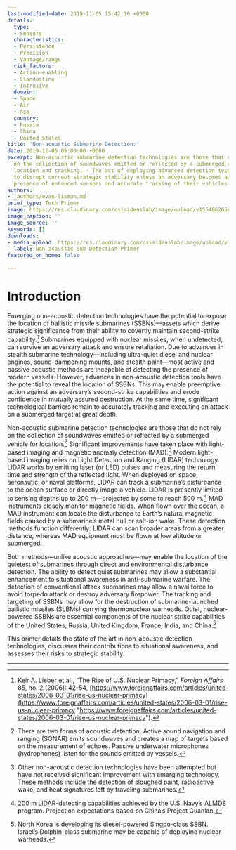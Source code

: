 ```yaml
---
last-modified-date: 2019-11-05 15:42:10 +0000
details:
  type:
  - Sensors
  characteristics:
  - Persistence
  - Precision
  - Vantage/range
  risk_factors:
  - Action-enabling
  - Clandestine
  - Intrusive
  domain:
  - Space
  - Air
  - Sea
  country:
  - Russia
  - China
  - United States
title: 'Non-acoustic Submarine Detection:'
date: 2019-11-05 05:00:00 +0000
excerpt: Non-acoustic submarine detection technologies are those that do not rely
  on the collection of soundwaves emitted or reflected by a submerged vehicle for
  location and tracking. · The act of deploying advanced detection technology is unlikely
  to disrupt current strategic stability unless an adversary becomes aware of the
  presence of enhanced sensors and accurate tracking of their vehicles.
authors:
- _authors/evan-lisman.md
brief_type: Tech Primer
image: https://res.cloudinary.com/csisideaslab/image/upload/v1564062656/on-the-radar/Sensors-2.jpg
image_caption: ''
image_source: ''
keywords: []
downloads:
- media_upload: https://res.cloudinary.com/csisideaslab/image/upload/v1574455202/on-the-radar/Non-acoustic_Sub_Detection_Primer_c7ntof.pdf
  label: Non-acoustic Sub Detection Primer
featured_on_home: false

---
```

# Introduction

Emerging non-acoustic detection technologies have the potential to expose the location of ballistic missile submarines (SSBNs)—assets which derive strategic significance from their ability to covertly maintain second-strike capability.[^1] Submarines equipped with nuclear missiles, when undetected, can survive an adversary attack and ensure retaliation. Due to advances in stealth submarine technology—including ultra-quiet diesel and nuclear engines, sound-dampening mounts, and stealth paint—most active and passive acoustic methods are incapable of detecting the presence of modern vessels. However, advances in non-acoustic detection tools have the potential to reveal the location of SSBNs. This may enable preemptive action against an adversary’s second-strike capabilities and erode confidence in mutually assured destruction. At the same time, significant technological barriers remain to accurately tracking and executing an attack on a submerged target at great depth.

Non-acoustic submarine detection technologies are those that do not rely on the collection of soundwaves emitted or reflected by a submerged vehicle for location.[^2] Significant improvements have taken place with light-based imaging and magnetic anomaly detection (MAD).[^3] Modern light-based imaging relies on Light Detection and Ranging (LIDAR) technology. LIDAR works by emitting laser (or LED) pulses and measuring the return time and strength of the reflected light. When deployed on space, aeronautic, or naval platforms, LIDAR can track a submarine’s disturbance to the ocean surface or directly image a vehicle. LIDAR is presently limited to sensing depths up to 200 m—projected by some to reach 500 m.[^4] MAD instruments closely monitor magnetic fields. When flown over the ocean, a MAD instrument can locate the disturbance to Earth’s natural magnetic fields caused by a submarine’s metal hull or salt-ion wake. These detection methods function differently: LIDAR can scan broader areas from a greater distance, whereas MAD equipment must be flown at low altitude or submerged.

Both methods—unlike acoustic approaches—may enable the location of the quietest of submarines through direct and environmental disturbance detection. The ability to detect quiet submarines may allow a substantial enhancement to situational awareness in anti-submarine warfare. The detection of conventional attack submarines may allow a naval force to avoid torpedo attack or destroy adversary firepower. The tracking and targeting of SSBNs may allow for the destruction of submarine-launched ballistic missiles (SLBMs) carrying thermonuclear warheads. Quiet, nuclear-powered SSBNs are essential components of the nuclear strike capabilities of the United States, Russia, United Kingdom, France, India, and China.[^5]

This primer details the state of the art in non-acoustic detection technologies, discusses their contributions to situational awareness, and assesses their risks to strategic stability.

***

[^1]: Keir A. Lieber et al., “The Rise of U.S. Nuclear Primacy,” _Foreign Affairs_ 85, no. 2 (2006): 42-54, [https://www.foreignaffairs.com/articles/united-states/2006-03-01/rise-us-nuclear-primacy](https://www.foreignaffairs.com/articles/united-states/2006-03-01/rise-us-nuclear-primacy "https://www.foreignaffairs.com/articles/united-states/2006-03-01/rise-us-nuclear-primacy").

[^2]: There are two forms of acoustic detection. Active sound navigation and ranging (SONAR) emits soundwaves and creates a map of targets based on the measurement of echoes. Passive underwater microphones (hydrophones) listen for the sounds emitted by vessels.

[^3]: Other non-acoustic detection technologies have been attempted but have not received significant improvement with emerging technology. These methods include the detection of sloughed paint, radioactive wake, and heat signatures left by traveling submarines.

[^4]: 200 m LIDAR-detecting capabilities achieved by the U.S. Navy’s ALMDS program. Projection expectations based on China’s Project Guanlan.

[^5]: North Korea is developing its diesel-powered Singpo-class SSBN. Israel’s Dolphin-class submarine may be capable of deploying nuclear warheads.